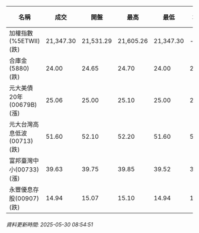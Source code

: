 | 名稱 | 成交 | 開盤 | 最高 | 最低 | 均價 | 成交金額(億) | 昨收 | 漲跌幅 | 漲跌 | 總量 | 昨量 | 振幅 |
| -------- | -------- | -------- | -------- |-------- | -------- | -------- |-------- |-------- |-------- | -------- | -------- |-------- |
|加權指數(%5ETWII) (跌)|21,347.30|21,531.29|21,605.26|21,347.30|-|4,562.69|21,357.72|0.05%|10.42|7,452,679|0|1.21%|
|合庫金(5880) (跌)|24.00|24.65|24.70|24.00|24.06|12.33|24.50|2.04%|0.50|51,235|8,701|2.86%|
|元大美債20年(00679B) (漲)|25.06|25.00|25.10|25.00|25.08|7.89|25.04|0.08%|0.02|31,457|39,078|0.40%|
|元大台灣高息低波(00713) (跌)|51.60|52.10|52.20|51.60|51.76|6.42|51.90|0.58%|0.30|12,403|8,883|1.16%|
|富邦臺灣中小(00733) (漲)|39.63|39.75|39.85|39.52|39.63|0.073|39.60|0.08%|0.03|184|314|0.83%|
|永豐優息存股(00907) (跌)|14.94|15.07|15.10|14.94|15.01|0.140|15.06|0.80%|0.12|931|386|1.06%|
###### 資料更新時間: 2025-05-30 08:54:51
